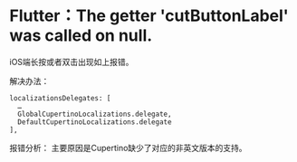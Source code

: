 # Flutter：The getter 'cutButtonLabel' was called on null.
iOS端长按或者双击出现如上报错。

解决办法：

```
localizationsDelegates: [
  …
  GlobalCupertinoLocalizations.delegate,
  DefaultCupertinoLocalizations.delegate
],

```

报错分析：
	主要原因是Cupertino缺少了对应的非英文版本的支持。